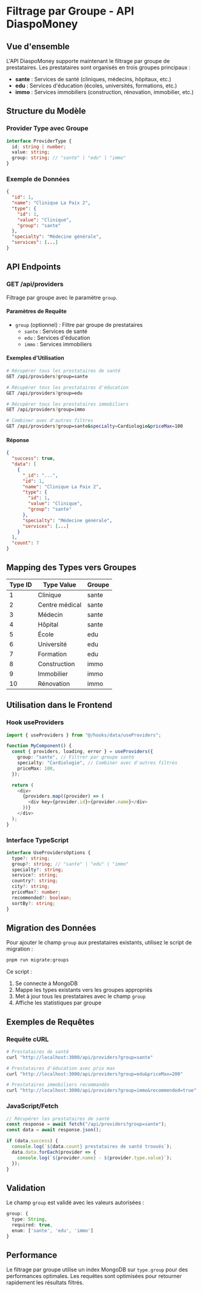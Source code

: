 # Filtrage par Groupe - API DiaspoMoney

## Vue d'ensemble

L'API DiaspoMoney supporte maintenant le filtrage par groupe de prestataires. Les prestataires sont organisés en trois groupes principaux :

- **sante** : Services de santé (cliniques, médecins, hôpitaux, etc.)
- **edu** : Services d'éducation (écoles, universités, formations, etc.)
- **immo** : Services immobiliers (construction, rénovation, immobilier, etc.)

## Structure du Modèle

### Provider Type avec Groupe

```typescript
interface ProviderType {
  id: string | number;
  value: string;
  group: string; // "sante" | "edu" | "immo"
}
```

### Exemple de Données

```json
{
  "id": 1,
  "name": "Clinique La Paix 2",
  "type": {
    "id": 1,
    "value": "Clinique",
    "group": "sante"
  },
  "specialty": "Médecine générale",
  "services": [...]
}
```

## API Endpoints

### GET /api/providers

Filtrage par groupe avec le paramètre `group`.

#### Paramètres de Requête

- `group` (optionnel) : Filtre par groupe de prestataires
  - `sante` : Services de santé
  - `edu` : Services d'éducation
  - `immo` : Services immobiliers

#### Exemples d'Utilisation

```bash
# Récupérer tous les prestataires de santé
GET /api/providers?group=sante

# Récupérer tous les prestataires d'éducation
GET /api/providers?group=edu

# Récupérer tous les prestataires immobiliers
GET /api/providers?group=immo

# Combiner avec d'autres filtres
GET /api/providers?group=sante&specialty=Cardiologie&priceMax=100
```

#### Réponse

```json
{
  "success": true,
  "data": [
    {
      "_id": "...",
      "id": 1,
      "name": "Clinique La Paix 2",
      "type": {
        "id": 1,
        "value": "Clinique",
        "group": "sante"
      },
      "specialty": "Médecine générale",
      "services": [...]
    }
  ],
  "count": 7
}
```

## Mapping des Types vers Groupes

| Type ID | Type Value     | Groupe |
| ------- | -------------- | ------ |
| 1       | Clinique       | sante  |
| 2       | Centre médical | sante  |
| 3       | Médecin        | sante  |
| 4       | Hôpital        | sante  |
| 5       | École          | edu    |
| 6       | Université     | edu    |
| 7       | Formation      | edu    |
| 8       | Construction   | immo   |
| 9       | Immobilier     | immo   |
| 10      | Rénovation     | immo   |

## Utilisation dans le Frontend

### Hook useProviders

```typescript
import { useProviders } from "@/hooks/data/useProviders";

function MyComponent() {
  const { providers, loading, error } = useProviders({
    group: "sante", // Filtrer par groupe santé
    specialty: "Cardiologie", // Combiner avec d'autres filtres
    priceMax: 100,
  });

  return (
    <div>
      {providers.map((provider) => (
        <div key={provider.id}>{provider.name}</div>
      ))}
    </div>
  );
}
```

### Interface TypeScript

```typescript
interface UseProvidersOptions {
  type?: string;
  group?: string; // "sante" | "edu" | "immo"
  specialty?: string;
  service?: string;
  country?: string;
  city?: string;
  priceMax?: number;
  recommended?: boolean;
  sortBy?: string;
}
```

## Migration des Données

Pour ajouter le champ `group` aux prestataires existants, utilisez le script de migration :

```bash
pnpm run migrate:groups
```

Ce script :

1. Se connecte à MongoDB
2. Mappe les types existants vers les groupes appropriés
3. Met à jour tous les prestataires avec le champ `group`
4. Affiche les statistiques par groupe

## Exemples de Requêtes

### Requête cURL

```bash
# Prestataires de santé
curl "http://localhost:3000/api/providers?group=sante"

# Prestataires d'éducation avec prix max
curl "http://localhost:3000/api/providers?group=edu&priceMax=200"

# Prestataires immobiliers recommandés
curl "http://localhost:3000/api/providers?group=immo&recommended=true"
```

### JavaScript/Fetch

```javascript
// Récupérer les prestataires de santé
const response = await fetch("/api/providers?group=sante");
const data = await response.json();

if (data.success) {
  console.log(`${data.count} prestataires de santé trouvés`);
  data.data.forEach(provider => {
    console.log(`${provider.name} - ${provider.type.value}`);
  });
}
```

## Validation

Le champ `group` est validé avec les valeurs autorisées :

```typescript
group: {
  type: String,
  required: true,
  enum: ['sante', 'edu', 'immo']
}
```

## Performance

Le filtrage par groupe utilise un index MongoDB sur `type.group` pour des performances optimales. Les requêtes sont optimisées pour retourner rapidement les résultats filtrés.
